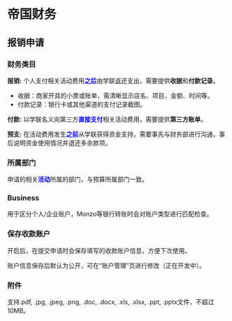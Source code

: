 # 帝国财务

## 报销申请

### 财务类目

**报销:** 个人支付相关活动费用<span style="color:blue;"><b>之后</b></span>由学联返还支出，需要提供**收据**和**付款记录**。

- 收据：商家开具的小票或账单，需清晰显示店名、项目、金额、时间等。
- 付款记录：银行卡或其他渠道的支付记录截图。

**付款:** 以学联名义向第三方<span style="color:blue;"><b>直接支付</b></span>相关活动费用，需要提供**第三方账单**。

**预支:** 在活动费用发生<span style="color:blue;"><b>之前</b></span>从学联获得资金支持，需要事先与财务部进行沟通，事后说明资金使用情况并退还多余款项。

### 所属部门

申请的相关<span style="color:blue;"><b>活动</b></span>所属的部门，与预算所属部门一致。

### Business

用于区分个人/企业账户，Monzo等银行转账时会对账户类型进行匹配检查。

### 保存收款账户

开启后，在提交申请时会保存填写的收款账户信息，方便下次使用。

账户信息保存后默认为公开，可在“账户管理”页进行修改（正在开发中）。

### 附件

支持.pdf, .jpg, .jpeg, .png, .doc, .docx, .xls, .xlsx, .ppt, .pptx文件，不超过10MB。

